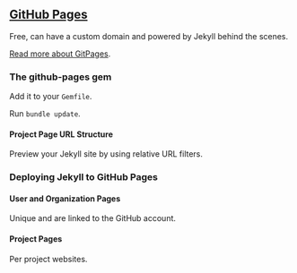 ## [GitHub Pages](https://jekyllrb.com/docs/github-pages/)

Free, can have a custom domain and powered by Jekyll behind the scenes.  

[Read more about GitPages](https://github.com/MislavJaksic/Knowledge-Repository/tree/master/Technology/DevOps/VersionControl/GitHub/GitPages).  

### The github-pages gem

Add it to your `Gemfile`.  

Run `bundle update`.  

#### Project Page URL Structure

Preview your Jekyll site by using relative URL filters.  

### Deploying Jekyll to GitHub Pages

#### User and Organization Pages

Unique and are linked to the GitHub account.  

#### Project Pages

Per project websites.  
